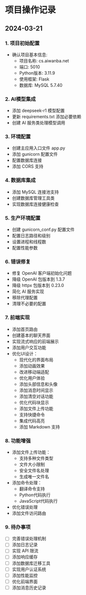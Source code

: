 # 项目操作记录

## 2024-03-21
### 1. 项目初始配置
- 确认项目基本信息:
  - 项目名称: cs.aiwanba.net
  - 端口: 5010
  - Python版本: 3.11.9
  - 使用框架: Flask
  - 数据库: MySQL 5.7.40

### 2. AI模型集成
- 添加 deepseek-r1 模型配置
- 更新 requirements.txt 添加必要依赖
- 创建 AI 服务类处理模型调用

### 3. 环境配置
- 创建主应用入口文件 app.py
- 添加 gunicorn 配置文件
- 配置数据库连接
- 添加 CORS 支持

### 4. 数据库集成
- 添加 MySQL 连接池支持
- 创建数据库管理工具类
- 实现数据库连接健康检查

### 5. 生产环境配置
- 创建 gunicorn_conf.py 配置文件
- 配置日志路径和级别
- 设置进程和线程数
- 配置性能参数

### 6. 错误修复
- 修复 OpenAI 客户端初始化问题
- 降级 OpenAI 包版本到 1.3.7
- 降级 httpx 包版本到 0.23.0
- 简化 AI 服务实现
- 移除代理配置
- 清理不必要的配置

### 7. 前端实现
- 添加首页路由
- 创建基本的聊天界面
- 实现流式响应的前端展示
- 添加用户交互功能
- 优化UI设计：
  - 现代化的界面布局
  - 添加动画效果
  - 改进移动端适配
  - 优化用户体验
  - 添加头部信息和头像
  - 添加消息时间显示
  - 添加清空对话功能
  - 优化代码块显示
  - 添加文件上传功能
  - 支持快捷命令
  - 集成代码高亮
  - 添加 Markdown 支持

### 8. 功能增强
- 添加文件上传功能：
  - 支持多种文件类型
  - 文件大小限制
  - 安全文件名处理
  - 生成唯一文件名
- 添加命令处理：
  - 翻译命令支持
  - Python代码执行
  - JavaScript代码执行
- 优化错误处理
- 添加文件访问路由

### 9. 待办事项
- [ ] 完善错误处理机制
- [ ] 添加日志记录
- [ ] 实现 API 限流
- [ ] 添加响应缓存
- [ ] 添加数据库迁移工具
- [ ] 实现用户认证系统
- [ ] 添加性能监控
- [ ] 优化前端界面
- [ ] 添加消息历史记录
